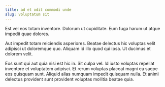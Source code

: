 ```yaml
---
title: ad et odit commodi unde
slug: voluptatum sit
---
```


Est vel eos totam inventore. Dolorum ut cupiditate. Eum fuga harum ut atque impedit quae dolores.

Aut impedit totam reiciendis asperiores. Beatae delectus hic voluptas velit adipisci ut doloremque quo. Aliquam id illo quod qui ipsa. Ut ducimus et dolorem velit.

Eos sunt qui aut quia nisi est hic in. Sit culpa vel. Id iusto voluptas repellat inventore et voluptatem adipisci. Et rerum voluptas placeat magni ea saepe eos quisquam sunt. Aliquid alias numquam impedit quisquam nulla. Et animi delectus provident sunt provident voluptas mollitia beatae quia.
